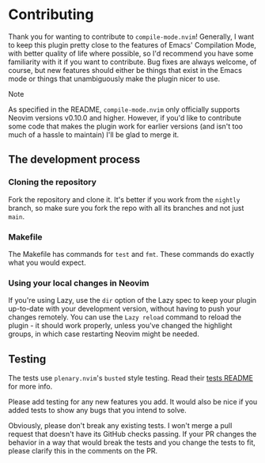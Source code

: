 # Contributing

Thank you for wanting to contribute to `compile-mode.nvim`! Generally, I want to keep this plugin pretty close to the features of Emacs' Compilation Mode, with better quality of life where possible, so I'd recommend you have some familiarity with it if you want to contribute. Bug fixes are always welcome, of course, but new features should either be things that exist in the Emacs mode or things that unambiguously make the plugin nicer to use.

> [!NOTE]
>
> As specified in the README, `compile-mode.nvim` only officially supports Neovim versions v0.10.0 and higher. However, if you'd like to contribute some code that makes the plugin work for earlier versions (and isn't too much of a hassle to maintain) I'll be glad to merge it.

## The development process

### Cloning the repository

Fork the repository and clone it. It's better if you work from the `nightly` branch, so make sure you fork the repo with all its branches and not just `main`.

### Makefile

The Makefile has commands for `test` and `fmt`. These commands do exactly what you would expect.

### Using your local changes in Neovim

If you're using Lazy, use the `dir` option of the Lazy spec to keep your plugin up-to-date with your development version, without having to push your changes remotely. You can use the `Lazy reload` command to reload the plugin - it should work properly, unless you've changed the highlight groups, in which case restarting Neovim might be needed.

## Testing

The tests use `plenary.nvim`'s `busted` style testing. Read their [tests README](https://github.com/nvim-lua/plenary.nvim/blob/master/TESTS_README.md) for more info.

Please add testing for any new features you add. It would also be nice if you added tests to show any bugs that you intend to solve.

Obviously, please don't break any existing tests. I won't merge a pull request that doesn't have its GitHub checks passing. If your PR changes the behavior in a way that would break the tests and you change the tests to fit, please clarify this in the comments on the PR.
